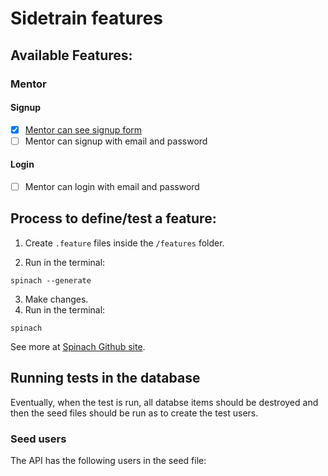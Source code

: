 # Sidetrain features


## Available Features:

### Mentor

#### Signup
- [x] [Mentor can see signup form](features/mentor_can_see_signup_form.feature)
- [ ] Mentor can signup with email and password

#### Login
- [ ] Mentor can login with email and password



## Process to define/test a feature:

1. Create `.feature` files inside the `/features` folder.

2. Run in the terminal:
```shell
spinach --generate
```

3. Make changes.
4. Run in the terminal:
```shell
spinach
```

See more at [Spinach Github site](https://github.com/codegram/spinach).


## Running tests in the database

Eventually, when the test is run, all databse items should be destroyed and then the seed files should be run as to create the test users.


### Seed users

The API has the following users in the seed file:

